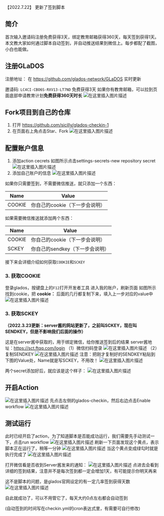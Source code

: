 【2022.7.22】 更新了签到脚本

## 简介

首次输入邀请码注册免费获得3天，绑定教育邮箱获得360天，每天签到获得1天。本文教大家如何通过脚本自动签到，并自动推送结果到微信上。每步都配了截图，小白也能做。

## 注册GLaDOS

注册地址：
在 https://github.com/glados-network/GLaDOS 实时更新

邀请码:
`LC4CI-CBO6S-RXV13-LT7ND`
免费获得3天
如果你有教育邮箱，可以拉到页面底部申请教育计划**免费获得360天时长**
![在这里插入图片描述](https://picture-1308610694.cos.ap-nanjing.myqcloud.com/202207221453536.png)

## Fork项目到自己的仓库

1. 打开 https://github.com/sicilly/glados-checkin-1
2. 在页面右上角点击Star、Fork
   ![在这里插入图片描述](https://picture-1308610694.cos.ap-nanjing.myqcloud.com/202207221453495.png)

## 配置账户信息

1. 添加action cecrets
   如图所示点击settings-secrets-new repository secret
   ![在这里插入图片描述](https://picture-1308610694.cos.ap-nanjing.myqcloud.com/202207221453647.png)
2. 添加自己账户的信息
   ![在这里插入图片描述](https://picture-1308610694.cos.ap-nanjing.myqcloud.com/202207221453518.png)

如果你只需要签到，不需要微信推送，就只添加一个东西：

| Name   | Value                          |
| ------ | ------------------------------ |
| COOKIE | 你自己的cookie（下一步会说明） |

如果需要微信推送就添加两个东西：

| Name   | Value                           |
| ------ | ------------------------------- |
| COOKIE | 你自己的cookie（下一步会说明）  |
| SCKEY  | 你自己的sendkey（下一步会说明） |

接下来会详细介绍如何获取`COOKIE`和`SCKEY`

### 3. 获取COOKIE

登录glados，按键盘上的`F12`打开开发者工具
进入我的账户，刷新页面
如图所示找到cookie，把 **cookie：** 后面的几行都复制下来，填入上一步对应的value中
![在这里插入图片描述](https://picture-1308610694.cos.ap-nanjing.myqcloud.com/202207221453757.png)

### 3. 获取SCKEY

**（2022.3.23更新：server酱的网站更新了，之前叫SCKEY，现在叫SENDKEY，但是不影响我们后面的操作）**

这是在server酱中获取的，用于绑定微信，给你推送签到后的结果
server酱地址：https://sct.ftqq.com/login
（1）微信扫码登录
![在这里插入图片描述](https://picture-1308610694.cos.ap-nanjing.myqcloud.com/202207221453663.png)
（2）复制SENDKEY
![在这里插入图片描述](https://picture-1308610694.cos.ap-nanjing.myqcloud.com/202207221453170.png)
注意：把刚才复制好的SENDKEY粘贴到下图的Value处，Name就是写SCKEY，不用改！
![在这里插入图片描述](https://picture-1308610694.cos.ap-nanjing.myqcloud.com/202207221453230.png)

两个secret添加好后，就应该是这个样子：
![在这里插入图片描述](https://picture-1308610694.cos.ap-nanjing.myqcloud.com/202207221453368.png)

## 开启Action

![在这里插入图片描述](https://picture-1308610694.cos.ap-nanjing.myqcloud.com/202207221453293.png)
先点击左侧的glados-checkin，然后右边点击Enable workflow
![在这里插入图片描述](https://picture-1308610694.cos.ap-nanjing.myqcloud.com/202207221453331.png)

## 测试运行

此时已经开启了action，为了知道脚本是否能成功运行，我们需要先手动测试一下，点击run workflow
![在这里插入图片描述](https://picture-1308610694.cos.ap-nanjing.myqcloud.com/202207221453339.png)
刷新一下页面发现这个黄点，表示脚本正在运行了，稍等一分钟
![在这里插入图片描述](https://picture-1308610694.cos.ap-nanjing.myqcloud.com/202207221453568.png)
当这个黄点变成绿勾时就是执行完成了
![在这里插入图片描述](https://picture-1308610694.cos.ap-nanjing.myqcloud.com/202207221453814.png)

打开微信看是否收到Server酱发来的通知：
![在这里插入图片描述](https://picture-1308610694.cos.ap-nanjing.myqcloud.com/202207221453852.png)
点进去会看到详细的签到结果，注意并不是每次签到都一定会增加1天，有可能提示你明天再来

这不是脚本的问题，是glados官网设定的有一定几率签到获得天数
![在这里插入图片描述](https://picture-1308610694.cos.ap-nanjing.myqcloud.com/202207221453890.png)

自此就成功了，可以不用管它了，每天大约0点左右都会自动签到

(自动签到的时间写在checkin.yml的cron表达式里，有需要可自行修改)

